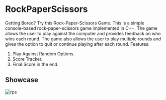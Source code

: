 # RockPaperScissors
Getting Bored? Try this Rock-Paper-Scissors Game.
This is a simple console-based rock-paper-scissors game implemented in C++. The game allows the user to play against the computer and provides feedback on who wins each round. The game also allows the user to play multiple rounds and gives the option to quit or continue playing after each round.
Features: 
1. Play Against Random Options.
2. Score Tracker.
3. Final Score in the end.

## Showcase
![rps](https://user-images.githubusercontent.com/53911515/224541005-f530813b-b8c7-40cf-a966-12e5d1583ecf.png)

